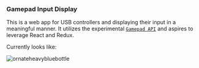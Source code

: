 ### Gamepad Input Display ###
This is a web app for USB controllers and displaying their input in a meaningful manner.
It utilizes the experimental [`Gamepad API`](https://developer.mozilla.org/en-US/docs/Web/API/Gamepad_API/Using_the_Gamepad_API) and aspires to leverage React and Redux.

Currently looks like:  

![ornateheavybluebottle](https://thumbs.gfycat.com/AgitatedLiquidAmericancrayfish-size_restricted.gif)
